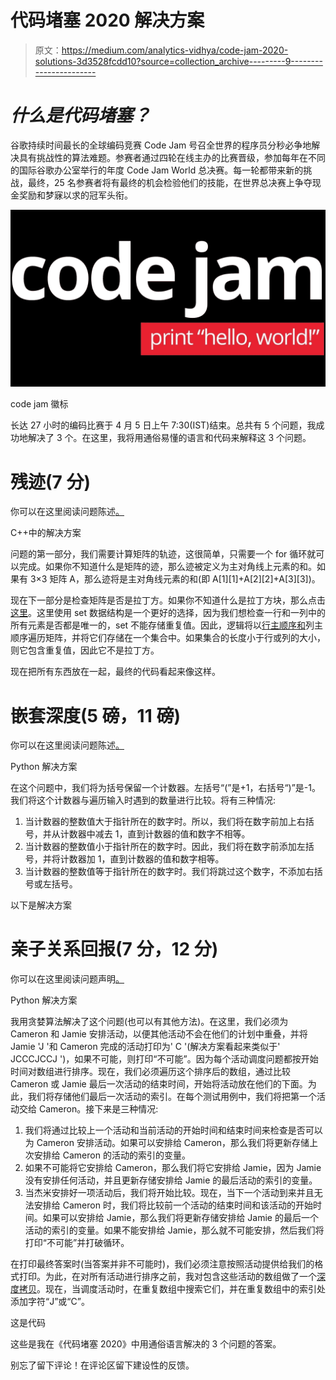 # 代码堵塞 2020 解决方案

> 原文：<https://medium.com/analytics-vidhya/code-jam-2020-solutions-3d3528fcdd10?source=collection_archive---------9----------------------->

# ***什么是代码堵塞？***

谷歌持续时间最长的全球编码竞赛 Code Jam 号召全世界的程序员分秒必争地解决具有挑战性的算法难题。参赛者通过四轮在线主办的比赛晋级，参加每年在不同的国际谷歌办公室举行的年度 Code Jam World 总决赛。每一轮都带来新的挑战，最终，25 名参赛者将有最终的机会检验他们的技能，在世界总决赛上争夺现金奖励和梦寐以求的冠军头衔。

![](img/8dd6e5a347c3c23059281bdbaadb5781.png)

code jam 徽标

长达 27 小时的编码比赛于 4 月 5 日上午 7:30(IST)结束。总共有 5 个问题，我成功地解决了 3 个。在这里，我将用通俗易懂的语言和代码来解释这 3 个问题。

# **残迹(7 分)**

你可以在这里阅读问题陈述[。](https://codingcompetitions.withgoogle.com/codejam/round/000000000019fd27/000000000020993c)

C++中的解决方案

问题的第一部分，我们需要计算矩阵的轨迹，这很简单，只需要一个 for 循环就可以完成。如果你不知道什么是矩阵的迹，那么迹被定义为主对角线上元素的和。如果有 3×3 矩阵 A，那么迹将是主对角线元素的和(即 A[1][1]+A[2][2]+A[3][3])。

现在下一部分是检查矩阵是否是拉丁方。如果你不知道什么是拉丁方块，那么点击[这里](https://mathworld.wolfram.com/LatinSquare.html)。这里使用 set 数据结构是一个更好的选择，因为我们想检查一行和一列中的所有元素是否都是唯一的，set 不能存储重复值。因此，逻辑将以[行主顺序和](https://en.wikipedia.org/wiki/Row-_and_column-major_order)列主顺序遍历矩阵，并将它们存储在一个集合中。如果集合的长度小于行或列的大小，则它包含重复值，因此它不是拉丁方。

现在把所有东西放在一起，最终的代码看起来像这样。

# **嵌套深度(5 磅，11 磅)**

你可以在这里阅读问题陈述[。](https://codingcompetitions.withgoogle.com/codejam/round/000000000019fd27/0000000000209a9f)

Python 解决方案

在这个问题中，我们将为括号保留一个计数器。左括号“(”是+1，右括号“)”是-1。我们将这个计数器与遍历输入时遇到的数量进行比较。将有三种情况:

1.  当计数器的整数值大于指针所在的数字时。所以，我们将在数字前加上右括号，并从计数器中减去 1，直到计数器的值和数字不相等。
2.  当计数器的整数值小于指针所在的数字时。因此，我们将在数字前添加左括号，并将计数器加 1，直到计数器的值和数字相等。
3.  当计数器的整数值等于指针所在的数字时。我们将跳过这个数字，不添加右括号或左括号。

以下是解决方案

# **亲子关系回报(7 分，12 分)**

你可以在这里阅读问题声明[。](https://codingcompetitions.withgoogle.com/codejam/round/000000000019fd27/000000000020bdf9)

Python 解决方案

我用贪婪算法解决了这个问题(也可以有其他方法)。在这里，我们必须为 Cameron 和 Jamie 安排活动，以便其他活动不会在他们的计划中重叠，并将 Jamie 'J '和 Cameron 完成的活动打印为' C '(解决方案看起来类似于' JCCCJCCJ ')，如果不可能，则打印“不可能”。因为每个活动调度问题都按开始时间对数组进行排序。现在，我们必须遍历这个排序后的数组，通过比较 Cameron 或 Jamie 最后一次活动的结束时间，开始将活动放在他们的下面。为此，我们将存储他们最后一次活动的索引。在每个测试用例中，我们将把第一个活动交给 Cameron。接下来是三种情况:

1.  我们将通过比较上一个活动和当前活动的开始时间和结束时间来检查是否可以为 Cameron 安排活动。如果可以安排给 Cameron，那么我们将更新存储上次安排给 Cameron 的活动的索引的变量。
2.  如果不可能将它安排给 Cameron，那么我们将它安排给 Jamie，因为 Jamie 没有安排任何活动，并且更新存储安排给 Jamie 的最后活动的索引的变量。
3.  当杰米安排好一项活动后，我们将开始比较。现在，当下一个活动到来并且无法安排给 Cameron 时，我们将比较前一个活动的结束时间和该活动的开始时间。如果可以安排给 Jamie，那么我们将更新存储安排给 Jamie 的最后一个活动的索引的变量。如果不能安排给 Jamie，那么就不可能安排，然后我们将打印“不可能”并打破循环。

在打印最终答案时(当答案并非不可能时)，我们必须注意按照活动提供给我们的格式打印。为此，在对所有活动进行排序之前，我对包含这些活动的数组做了一个[深度拷贝](https://stackoverflow.com/questions/184710/what-is-the-difference-between-a-deep-copy-and-a-shallow-copy)。现在，当调度活动时，在重复数组中搜索它们，并在重复数组中的索引处添加字符“J”或“C”。

这是代码

这些是我在《代码堵塞 2020》中用通俗语言解决的 3 个问题的答案。

别忘了留下评论！在评论区留下建设性的反馈。